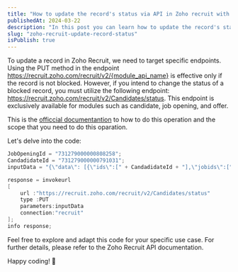 ```yaml
---
title: "How to update the record's status via API in Zoho recruit with Delug Script? 📝"
publishedAt: 2024-03-22
description: "In this post you can learn how to update the record's status via API in Zoho recruit with Delug Script"
slug: "zoho-recruit-update-record-status"
isPublish: true
---
```


To update a record in Zoho Recruit, we need to target specific endpoints. Using the PUT method in the endpoint https://recruit.zoho.com/recruit/v2/{module_api_name} is effective only if the record is not blocked. However, if you intend to change the status of a blocked record, you must utilize the following endpoint: https://recruit.zoho.com/recruit/v2/Candidates/status. This endpoint is exclusively available for modules such as candidate, job opening, and offer.

This is the [officcial documentantion](https://www.zoho.com/recruit/developer-guide/apiv2/change-status.html) to how to do this operation and the scope that you need to do this oparation.

Let's delve into the code:

```java
JobOpeningId = "731279000000808258";
CandadidateId = "731279000000791031";
inputData = "{\"data\": [{\"ids\":[" + CandadidateId + "],\"jobids\":[" + JobOpeningId + "],   \"Candidate_Status\":\"No preseleccionado\",\"comments\":\"test\"}]}";

```

```java
response = invokeurl
[
	url :"https://recruit.zoho.com/recruit/v2/Candidates/status"
	type :PUT
	parameters:inputData
	connection:"recruit"
];
info response;
```

Feel free to explore and adapt this code for your specific use case. For further details, please refer to the Zoho Recruit API documentation.

Happy coding! 🚀
